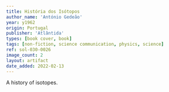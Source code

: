 ```yaml
---
title: História dos Isótopos
author_name: 'António Gedeão'
year: y1962
origin: Portugal
publisher: 'Atlântida'
types: [book cover, book]
tags: [non-fiction, science communication, physics, science]
ref: sol-030-0026
image_count: 2
layout: artifact
date_added: 2022-02-13
---
```

A history of isotopes.
